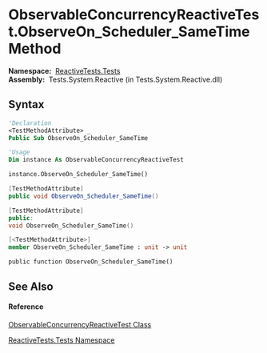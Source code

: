# ObservableConcurrencyReactiveTest.ObserveOn\_Scheduler\_SameTime Method

**Namespace:**  [ReactiveTests.Tests](ReactiveTests.Tests\ReactiveTests.Tests.md)  
**Assembly:**  Tests.System.Reactive (in Tests.System.Reactive.dll)

## Syntax

```vb
'Declaration
<TestMethodAttribute> _
Public Sub ObserveOn_Scheduler_SameTime
```

```vb
'Usage
Dim instance As ObservableConcurrencyReactiveTest

instance.ObserveOn_Scheduler_SameTime()
```

```csharp
[TestMethodAttribute]
public void ObserveOn_Scheduler_SameTime()
```

```c++
[TestMethodAttribute]
public:
void ObserveOn_Scheduler_SameTime()
```

```fsharp
[<TestMethodAttribute>]
member ObserveOn_Scheduler_SameTime : unit -> unit 
```

```jscript
public function ObserveOn_Scheduler_SameTime()
```

## See Also

#### Reference

[ObservableConcurrencyReactiveTest Class](ObservableConcurrencyReactiveTest\ObservableConcurrencyReactiveTest.md)

[ReactiveTests.Tests Namespace](ReactiveTests.Tests\ReactiveTests.Tests.md)




